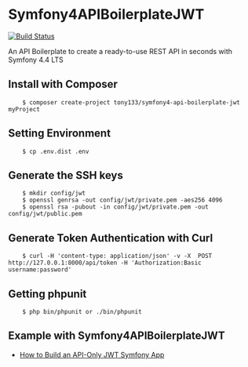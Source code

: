 # Symfony4APIBoilerplateJWT

[![Build Status](https://travis-ci.org/Tony133/Symfony4APIBoilerplateJWT.svg?branch=master)](https://travis-ci.org/Tony133/Symfony4APIBoilerplateJWT)

An API Boilerplate to create a ready-to-use REST API in seconds with Symfony 4.4 LTS

## Install with Composer

```
    $ composer create-project tony133/symfony4-api-boilerplate-jwt myProject
```

## Setting Environment

```
    $ cp .env.dist .env
```

## Generate the SSH keys

```
	$ mkdir config/jwt
	$ openssl genrsa -out config/jwt/private.pem -aes256 4096
	$ openssl rsa -pubout -in config/jwt/private.pem -out config/jwt/public.pem
```

## Generate Token Authentication with Curl

```
	$ curl -H 'content-type: application/json' -v -X  POST http://127.0.0.1:8000/api/token -H 'Authorization:Basic username:password'
```

## Getting phpunit

```
    $ php bin/phpunit or ./bin/phpunit
```

## Example with Symfony4APIBoilerplateJWT

* [How to Build an API-Only JWT Symfony App](https://github.com/Tony133/Symfony4APIBoilerplateJWTBook)

